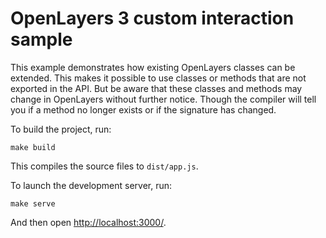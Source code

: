 # OpenLayers 3 custom interaction sample

This example demonstrates how existing OpenLayers classes can be extended.
This makes it possible to use classes or methods that are not exported in
the API. But be aware that these classes and methods may change in
OpenLayers without further notice. Though the compiler will tell you if a
method no longer exists or if the signature has changed.

To build the project, run:

    make build

This compiles the source files to `dist/app.js`.

To launch the development server, run:

    make serve

And then open [http://localhost:3000/](http://localhost:3000/).
